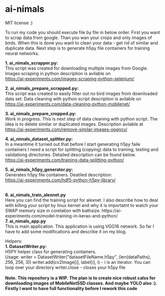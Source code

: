 # ai-nimals
MIT license :)<br>

To run my code you should execute file by file in below order. First you want to scrap data from google. Than you wan your crops and only images of birds. When this is done you want to clean your data - get rid of similar and duplicate data. Next step is to generate h5py file containers for training neural networks.

<b>1. ai_nimals_scrapper.py:</b><br>
This script was created for downloading multiple images from Google. Images scraping in python description is avilable on<br> https://ai-experiments.com/images-scraping-python-selenium/

<b>2. ai_nimals_prepare_scrapped.py:</b><br>
This script was created to easily filter out no bird images from downloaded data set. Data cleaning with python script description is avilable on<br>
https://ai-experiments.com/data-cleaning-python-mobilenet/

<b> 3. ai_nimals_prepare_cropped.py:</b><br>
Work in progress. This is next step of data cleaning with python script. The idea is to delete similar or duplicated images. Description avilable at <br>
https://ai-experiments.com/remove-similar-images-opencv/

<b> 4. ai_nimals_dataset_splitter.py:</b><br>
In a meantime it turned out that before I start generating h5py faile containers I need a script for splitting (copying) data to training, testing and validationg directories. Detailed description can be found below.<br>
https://ai-experiments.com/training-data-splitting-python/

<b> 5. ai_nimals_h5py_generator.py:</b><br>
Generates h5py file containers. Deatiled description:<br>
https://ai-experiments.com/hdf5-python-h5py-library/

<br>
<b> 6. ai_nimals_train_alexnet.py</b><br>
Here you can find the training script for alexnet. I also describe how to deal with killing your script by linux kernel and why it is importatnt to watch your SWAP memory size in corelation with bathsize.
https://ai-experiments.com/model-training-in-keras-and-python/

<br>
<b> 7. ai_nimals_app.py</b><br>
This is main application. This application is using VGG16 network. So far I have to add some modifications and describe it on my blog.

Helpers:
<br>
<b> 1. DatasetWriter.py:</b><br>
H5PY helper class for generating containers. <br>
Usage:
writer = DatasetWriter("datasetFileName.h5py", (len(dataPaths), 256, 256, 3))
writer.add(cv2Image[i], label[i], i) - i is an iterator. You can loop over your directory
writer.close - closes your h5py file
<br><br>
<b>Note. This repository is a WIP. The plan is to create nice robust calss for downloading images of MobileNetSSD classes. And maybe YOLO also :). Firstly I want to have full functionality before I rework this code<b>
 
